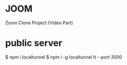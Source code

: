 # JOOM
Zoom Clone Project (Video Part)

# public server
 $ npm i localtunnel
 $ npm i -g localtunnel
 lt --port 3000